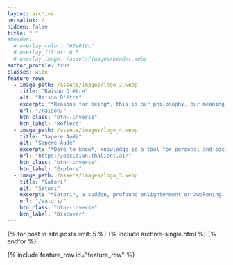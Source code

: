 ```yaml
---
layout: archive
permalink: /
hidden: false
title: " "
#header:
  # overlay_color: "#5e616c"
  # overlay_filter: 0.5
  # overlay_image: /assets/images/header.webp
author_profile: true
classes: wide
feature_row:
  - image_path: /assets/images/logo_2.webp
    title: "Raison D'être"
    alt: "Raison D'être"
    excerpt: "*Reasons for being*, this is our philosophy, our meaning and purpose. *Memento mori* is to remember that time is a limited resource."
    url: "/raison/"
    btn_class: "btn--inverse"
    btn_label: "Reflect"
  - image_path: /assets/images/logo_4.webp
    title: "Sapere Aude"
    alt: "Sapere Aude"
    excerpt: "*Dare to know*, knowledge is a tool for personal and societal empowerment. Sapere Aude is our knowledge base, a digital garden."
    url: "https://obsidian.thalient.ai/"
    btn_class: "btn--inverse"
    btn_label: "Explore"
  - image_path: /assets/images/logo_3.webp
    title: "Satori"
    alt: "Satori"
    excerpt: "*Satori*, a sudden, profound enlightenment or awakening. Satori is our collection of moments of insight and lasting realizations."
    url: "/satori/"
    btn_class: "btn--inverse"
    btn_label: "Discover"
---
```

{% for post in site.posts limit: 5 %}
  {% include archive-single.html %}
{% endfor %}

{% include feature_row id="feature_row" %}
